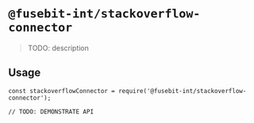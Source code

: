 # `@fusebit-int/stackoverflow-connector`

> TODO: description

## Usage

```
const stackoverflowConnector = require('@fusebit-int/stackoverflow-connector');

// TODO: DEMONSTRATE API
```

